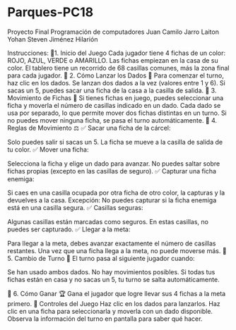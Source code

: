 # Parques-PC18
Proyecto Final Programación de computadores
Juan Camilo Jarro Laiton
Yohan Steven Jiménez Hilarión

Instrucciones:
🔹1. Inicio del Juego
Cada jugador tiene 4 fichas de un color: ROJO, AZUL, VERDE o AMARILLO.
Las fichas empiezan en la casa de su color.
El tablero tiene un recorrido de 68 casillas comunes, más la zona final para cada jugador.
🔹 2. Cómo Lanzar los Dados 🎲
Para comenzar el turno, haz clic en los dados.
Se lanzan dos dados a la vez (valores entre 1 y 6).
Si sacas un 5, puedes sacar una ficha de la casa a la casilla de salida.
🔹 3. Movimiento de Fichas 🏃
Si tienes fichas en juego, puedes seleccionar una ficha y moverla el número de casillas indicado en un dado.
Cada dado se usa por separado, lo que permite mover dos fichas distintas en un turno.
Si no puedes mover ninguna ficha, se pasa el turno automáticamente.
🔹 4. Reglas de Movimiento ⚖️
✅ Sacar una ficha de la cárcel:

Solo puedes salir si sacas un 5.
La ficha se mueve a la casilla de salida de tu color.
✅ Mover una ficha:

Selecciona la ficha y elige un dado para avanzar.
No puedes saltar sobre fichas propias (excepto en las casillas de seguro).
✅ Capturar una ficha enemiga:

Si caes en una casilla ocupada por otra ficha de otro color, la capturas y la devuelves a la casa.
Excepción: No puedes capturar si la ficha enemiga está en una casilla segura.
✅ Casillas seguras:

Algunas casillas están marcadas como seguros.
En estas casillas, no puedes ser capturado.
✅ Llegar a la meta:

Para llegar a la meta, debes avanzar exactamente el número de casillas restantes.
Una vez que una ficha llega a la meta, no puede moverse más.
🔹 5. Cambio de Turno 🔄
El turno pasa al siguiente jugador cuando:

Se han usado ambos dados.
No hay movimientos posibles.
Si todas tus fichas están en casa y no sacas un 5, tu turno se salta automáticamente.

🔹 6. Cómo Ganar 🏆
Gana el jugador que logre llevar sus 4 fichas a la meta primero.
🎲 Controles del Juego
Haz clic en los dados para lanzarlos.
Haz clic en una ficha para seleccionarla y moverla con un dado disponible.
Observa la información del turno en pantalla para saber qué hacer.
